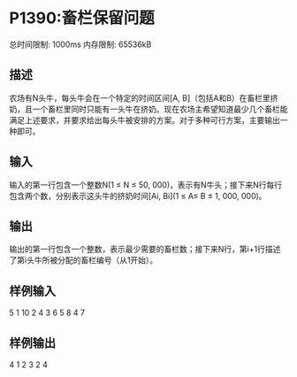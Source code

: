 # P1390:畜栏保留问题

总时间限制: 1000ms 内存限制: 65536kB

## 描述
农场有N头牛，每头牛会在一个特定的时间区间[A, B]（包括A和B）在畜栏里挤奶，且一个畜栏里同时只能有一头牛在挤奶。现在农场主希望知道最少几个畜栏能满足上述要求，并要求给出每头牛被安排的方案。对于多种可行方案，主要输出一种即可。

## 输入
输入的第一行包含一个整数N(1 ≤ N ≤ 50, 000)，表示有N牛头；接下来N行每行包含两个数，分别表示这头牛的挤奶时间[Ai, Bi](1 ≤ A≤ B ≤ 1, 000, 000)。

## 输出
输出的第一行包含一个整数，表示最少需要的畜栏数；接下来N行，第i+1行描述了第i头牛所被分配的畜栏编号（从1开始）。

## 样例输入
5
1 10
2 4
3 6
5 8
4 7

## 样例输出
4
1
2
3
2
4